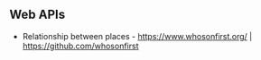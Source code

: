## Web APIs

- Relationship between places - https://www.whosonfirst.org/  |  https://github.com/whosonfirst
